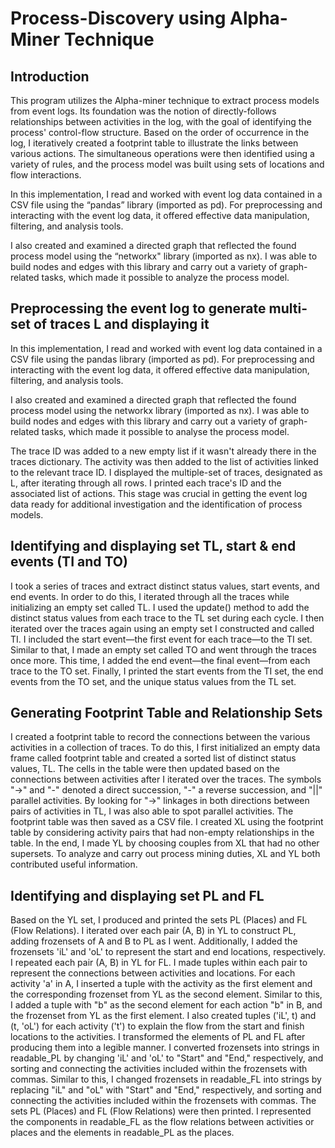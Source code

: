 # Process-Discovery using Alpha-Miner Technique

## Introduction 

This program utilizes the Alpha-miner technique to extract process models from event logs. Its foundation was the notion of directly-follows relationships between activities in the log, with the goal of identifying the process' control-flow structure. Based on the order of occurrence in the log, I iteratively created a footprint table to illustrate the links between various actions. The simultaneous operations were then identified using a variety of rules, and the process model was built using sets of locations and flow interactions. 

In this implementation, I read and worked with event log data contained in a CSV file using the “pandas” library (imported as pd). For preprocessing and interacting with the event log data, it offered effective data manipulation, filtering, and analysis tools. 

I also created and examined a directed graph that reflected the found process model using the “networkx" library (imported as nx). I was able to build nodes and edges with this library and carry out a variety of graph-related tasks, which made it possible to analyze the process model. 

## Preprocessing the event log to generate multi-set of traces L and displaying it 

In this implementation, I read and worked with event log data contained in a CSV file using the pandas library (imported as pd). For preprocessing and interacting with the event log data, it offered effective data manipulation, filtering, and analysis tools. 

I also created and examined a directed graph that reflected the found process model using the networkx library (imported as nx). I was able to build nodes and edges with this library and carry out a variety of graph-related tasks, which made it possible to analyse the process model. 

The trace ID was added to a new empty list if it wasn't already there in the traces dictionary. The activity was then added to the list of activities linked to the relevant trace ID. I displayed the multiple-set of traces, designated as L, after iterating through all rows. I printed each trace's ID and the associated list of actions. This stage was crucial in getting the event log data ready for additional investigation and the identification of process models.

## Identifying and displaying set TL, start & end events (TI and TO) 

I took a series of traces and extract distinct status values, start events, and end events. In order to do this, I iterated through all the traces while initializing an empty set called TL. I used the update() method to add the distinct status values from each trace to the TL set during each cycle. I then iterated over the traces again using an empty set I constructed and called TI. I included the start event—the first event for each trace—to the TI set. Similar to that, I made an empty set called TO and went through the traces once more. This time, I added the end event—the final event—from each trace to the TO set. Finally, I printed the start events from the TI set, the end events from the TO set, and the unique status values from the TL set.

## Generating Footprint Table and Relationship Sets 

I created a footprint table to record the connections between the various activities in a collection of traces. To do this, I first initialized an empty data frame called footprint table and created a sorted list of distinct status values, TL. The cells in the table were then updated based on the connections between activities after I iterated over the traces. The symbols "->" and "-" denoted a direct succession, "-" a reverse succession, and "||" parallel activities. By looking for "->" linkages in both directions between pairs of activities in TL, I was also able to spot parallel activities. The footprint table was then saved as a CSV file. I created XL using the footprint table by considering activity pairs that had non-empty relationships in the table. In the end, I made YL by choosing couples from XL that had no other supersets. To analyze and carry out process mining duties, XL and YL both contributed useful information.

## Identifying and displaying set PL and FL 

Based on the YL set, I produced and printed the sets PL (Places) and FL (Flow Relations). I iterated over each pair (A, B) in YL to construct PL, adding frozensets of A and B to PL as I went. Additionally, I added the frozensets 'iL' and 'oL' to represent the start and end locations, respectively. I repeated each pair (A, B) in YL for FL. I made tuples within each pair to represent the connections between activities and locations. For each activity 'a' in A, I inserted a tuple with the activity as the first element and the corresponding frozenset from YL as the second element. Similar to this, I added a tuple with "b" as the second element for each action "b" in B, and the frozenset from YL as the first element. I also created tuples ('iL', t) and (t, 'oL') for each activity ('t') to explain the flow from the start and finish locations to the activities. I transformed the elements of PL and FL after producing them into a legible manner. I converted frozensets into strings in readable_PL by changing 'iL' and 'oL' to "Start" and "End," respectively, and sorting and connecting the activities included within the frozensets with commas. Similar to this, I changed frozensets in readable_FL into strings by replacing "iL" and "oL" with "Start" and "End," respectively, and sorting and connecting the activities included within the frozensets with commas. The sets PL (Places) and FL (Flow Relations) were then printed. I represented the components in readable_FL as the flow relations between activities or places and the elements in readable_PL as the places.
